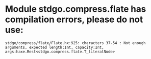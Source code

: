 # Module stdgo.compress.flate has compilation errors, please do not use:
```
stdgo/compress/flate/Flate.hx:925: characters 37-54 : Not enough arguments, expected length:Int, capacity:Int, args:haxe.Rest<stdgo.compress.flate.T_literalNode>

```

